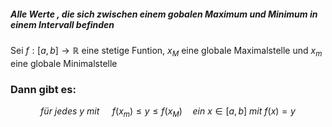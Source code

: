 ##### Alle Werte , die sich **zwischen einem gobalen Maximum und Minimum** in einem Intervall befinden

Sei $f:[a,b]\to\mathbb{R}$ eine stetige Funtion, $x_{M}$ eine globale Maximalstelle und $x_{m}$ eine globale Minimalstelle

### Dann gibt es: 
$$
für\ jedes\ y\ mit\ \quad f(x_{m})\leq y\leq f(x_{M}) \quad ein\ x\in[a,b] \ mit \ f(x)=y
$$

